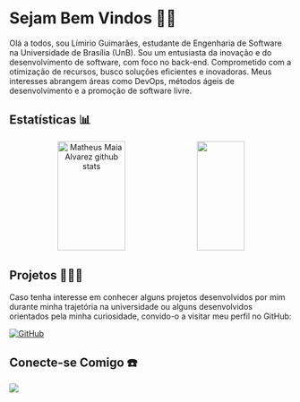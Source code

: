 # Sejam Bem Vindos 👋🏼

Olá a todos, sou Límirio Guimarães, estudante de Engenharia de Software na Universidade de Brasília (UnB). Sou um entusiasta da inovação e do desenvolvimento de software, com foco no back-end. Comprometido com a otimização de recursos, busco soluções eficientes e inovadoras. Meus interesses abrangem áreas como DevOps, métodos ágeis de desenvolvimento e a promoção de software livre.

## Estatísticas 📊
<div align="center">  
  <img width="49%" height="195px" src="https://github-readme-stats.vercel.app/api?username=LimirioGuimaraes&show_icons=true&count_private=true&hide_border=true&title_color=00bfbf&icon_color=00bfbf&text_color=c9d1d9&bg_color=0d1117" alt="Matheus Maia Alvarez github stats" />  

  <img width="41%" height="195px" src="https://github-readme-stats.vercel.app/api/top-langs/?username=LimirioGuimaraes&layout=compact&hide_border=true&title_color=00bfbf&text_color=00bfbf&bg_color=0d1117" />
</div> 

## Projetos 🧑🏻‍💻

Caso tenha interesse em conhecer alguns projetos desenvolvidos por mim durante minha trajetória na universidade ou alguns desenvolvidos orientados pela minha curiosidade, convido-o a visitar meu perfil no GitHub:

[![GitHub](https://img.shields.io/badge/-GitHub-000?style=for-the-badge&logo=github&logoColor=FFF)](https://github.com/LimirioGuimaraes)

## Conecte-se Comigo ☎️
  <div> 
    <a href="https://www.linkedin.com/in/lim%C3%ADrioguimaraes/" target="_blank"><img src="https://img.shields.io/badge/-LinkedIn-%230077B5?style=for-the-badge&logo=linkedin&logoColor=white" target="_blank"></a>